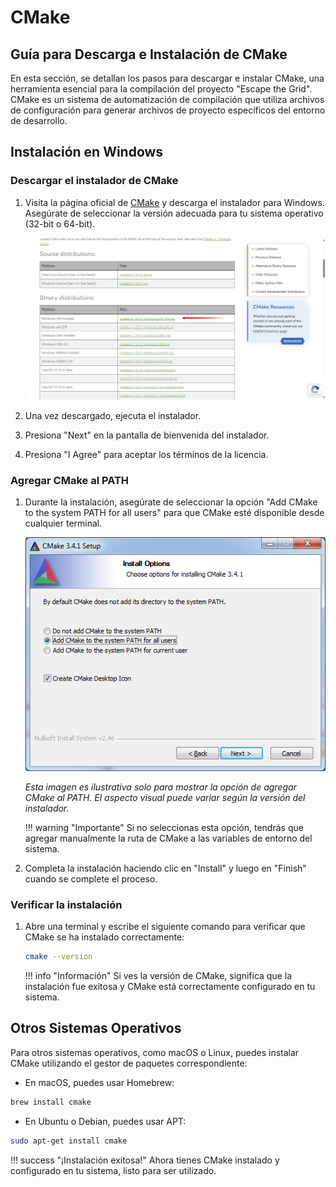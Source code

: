 # CMake

## Guía para Descarga e Instalación de CMake

En esta sección, se detallan los pasos para descargar e instalar CMake, una herramienta esencial para la compilación del proyecto "Escape the Grid". CMake es un sistema de automatización de compilación que utiliza archivos de configuración para generar archivos de proyecto específicos del entorno de desarrollo.

## Instalación en Windows

### Descargar el instalador de CMake

1. Visita la página oficial de [CMake](https://cmake.org/download/) y descarga el instalador para Windows. Asegúrate de seleccionar la versión adecuada para tu sistema operativo (32-bit o 64-bit).

    ![Descargar CMake](../../img/cmak_windows.png)

2. Una vez descargado, ejecuta el instalador.

3. Presiona "Next" en la pantalla de bienvenida del instalador.

4. Presiona "I Agree" para aceptar los términos de la licencia.

### Agregar CMake al PATH

1. Durante la instalación, asegúrate de seleccionar la opción "Add CMake to the system PATH for all users" para que CMake esté disponible desde cualquier terminal.

    ![Agregar CMake al PATH](../../img/cmake_path.png)

    *Esta imagen es ilustrativa solo para mostrar la opción de agregar CMake al PATH. El aspecto visual puede variar según la versión del instalador.*

    !!! warning "Importante"
        Si no seleccionas esta opción, tendrás que agregar manualmente la ruta de CMake a las variables de entorno del sistema.

2. Completa la instalación haciendo clic en "Install" y luego en "Finish" cuando se complete el proceso.


### Verificar la instalación

1. Abre una terminal y escribe el siguiente comando para verificar que CMake se ha instalado correctamente:

    ```bash
    cmake --version
    ```

    !!! info "Información"
        Si ves la versión de CMake, significa que la instalación fue exitosa y CMake está correctamente configurado en tu sistema.

## Otros Sistemas Operativos

Para otros sistemas operativos, como macOS o Linux, puedes instalar CMake utilizando el gestor de paquetes correspondiente:

- En macOS, puedes usar Homebrew:
```bash
brew install cmake
```

- En Ubuntu o Debian, puedes usar APT:
```bash
sudo apt-get install cmake
```
!!! success "¡Instalación exitosa!"
    Ahora tienes CMake instalado y configurado en tu sistema, listo para ser utilizado.